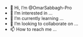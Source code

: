 - 👋 Hi, I’m @OmarSabbagh-Pro
- 👀 I’m interested in ...
- 🌱 I’m currently learning ...
- 💞️ I’m looking to collaborate on ...
- 📫 How to reach me ...

<!---
OmarSabbagh-Pro/OmarSabbagh-Pro is a ✨ special ✨ repository because its `README.md` (this file) appears on your GitHub profile.
You can click the Preview link to take a look at your changes.
--->
